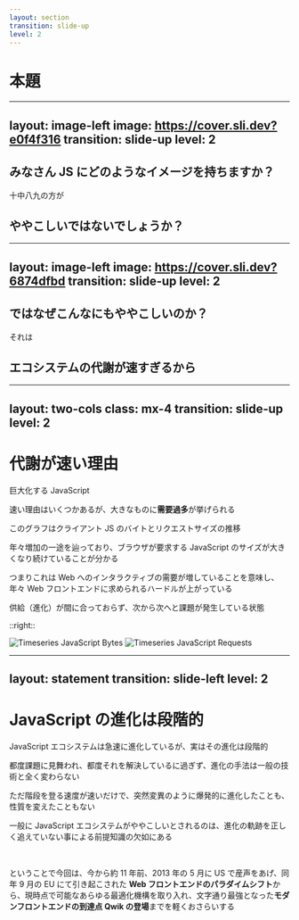```yaml
---
layout: section
transition: slide-up
level: 2
---
```


# 本題

---
layout: image-left
image: https://cover.sli.dev?e0f4f316
transition: slide-up
level: 2
---

<section class="grid gap-20">

# みなさん JS にどのようなイメージを持ちますか？

<v-clicks>

十中八九の方が

# **ややこしい**ではないでしょうか？

</v-clicks>

</section>

---
layout: image-left
image: https://cover.sli.dev?6874dfbd
transition: slide-up
level: 2
---

<section class="grid gap-20">

<v-clicks>

# ではなぜこんなにもややこしいのか？

それは

# **エコシステムの代謝が速すぎるから**

</v-clicks>

</section>

---
layout: two-cols
class: mx-4
transition: slide-up
level: 2
---

# 代謝が速い理由

巨大化する JavaScript

速い理由はいくつかあるが、大きなものに**需要過多**が挙げられる

このグラフはクライアント JS のバイトとリクエストサイズの推移

年々増加の一途を辿っており、ブラウザが要求する JavaScript のサイズが大きくなり続けていることが分かる

つまりこれは Web へのインタラクティブの需要が増していることを意味し、年々 Web フロントエンドに求められるハードルが上がっている

供給（進化）が間に合っておらず、次から次へと課題が発生している状態

::right::

![Timeseries JavaScript Bytes](/timeseries/bytes.png)
![Timeseries JavaScript Requests](/timeseries/requests.png)

---
layout: statement
transition: slide-left
level: 2
---

# JavaScript の進化は段階的

JavaScript エコシステムは急速に進化しているが、実はその進化は段階的

都度課題に見舞われ、都度それを解決しているに過ぎず、進化の手法は一般の技術と全く変わらない

ただ階段を登る速度が速いだけで、突然変異のように爆発的に進化したことも、性質を変えたこともない

一般に JavaScript エコシステムがややこしいとされるのは、進化の軌跡を正しく追えていない事による前提知識の欠如にある

<br />

<div class="text-xl">

ということで今回は、今から約 11 年前、2013 年の 5 月に US で産声をあげ、同年 9 月の EU にて引き起こされた **Web フロントエンドのパラダイムシフト**から、現時点で可能なあらゆる最適化機構を取り入れ、文字通り最強となった**モダンフロントエンドの到達点 Qwik の登場**までを軽くおさらいする

</div>
